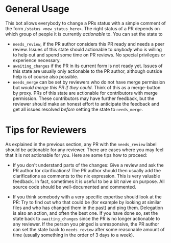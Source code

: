 # General Usage

This bot allows everybody to change a PRs status with a simple comment of the form `/status <new_status_here>`. The right status of a PR depends on which group of people it is currently *actionable* to. You can set the state to

- `needs_review`, if the PR author considers this PR ready and needs a peer review. Issues of this state should actionable to *anybody* who is willing to help out and spend some time on PR reviews. No special privileges or experience necessary.
- `awaiting_changes` if the PR in its current form is not ready yet. Issues of this state are usually only actionable to the PR author, although outside help is of course also possible.
- `needs_merge` can be set by reviewers who do not have merge permission but *would merge this PR if they could*. Think of this as a merge-button by proxy. PRs of this state are actionable for contributors with merge permission. These contributors may have further feedback, but the reviewer should make an honest effort to anticipate the feedback and get all issues resolved *before* setting the state to `needs_merge`.

# Tips for Reviewers

As explained in the previous section, any PR with the `needs_review` label should be actionable for any reviewer. There are cases where you may feel that it is not actionable for you. Here are some tips how to proceed:

- If you don't understand parts of the changes: Give a review and ask the PR author for clarifications! The PR author should then usually add the clarifications as comments to the nix expression. This is very valuable feedback. In fact, sometimes it is useful to be a bit naive on purpose. All source code should be well-documented and commented.

- If you think somebody with a very specific expertise should look at the PR: Try to find out who that could be (for example by looking at similar files and who has changed them in the past) and ping them. Delegation is also an action, and often the best one. If you have done so, set the state back to `awaiting_changes` since the PR is no longer actionable to any reviewer. If the person you pinged is unresponsive, the PR author can set the state back to `needs_review` after some reasonable amount of time (usually something in the order of 3 days to a week).
